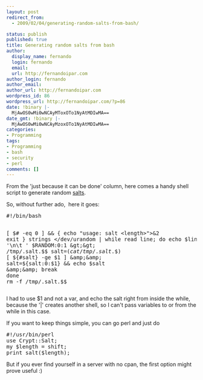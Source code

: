 ```yaml
---
layout: post
redirect_from:
  - 2009/02/04/generating-random-salts-from-bash/

status: publish
published: true
title: Generating random salts from bash
author:
  display_name: fernando
  login: fernando
  email: 
  url: http://fernandoipar.com
author_login: fernando
author_email: 
author_url: http://fernandoipar.com
wordpress_id: 86
wordpress_url: http://fernandoipar.com/?p=86
date: !binary |-
  MjAwOS0wMi0wNCAyMToxOTo1NyAtMDIwMA==
date_gmt: !binary |-
  MjAwOS0wMi0wNCAyMzoxOTo1NyAtMDIwMA==
categories:
- Programming
tags:
- Programming
- bash
- security
- perl
comments: []
---
```

<p>From the 'just because it can be done' column, here comes a handy shell script to generate random <a title="Cryptographic Salt (Wikipedia)" href="http://en.wikipedia.org/wiki/Salt_(cryptography)">salts</a>.</p>
<p>So, without further ado,  here it goes:</p>
<pre>#!/bin/bash 

[ $# -eq 0 ] &amp;&amp; {
        echo "usage: salt &lt;length&gt;"&gt;&amp;2
        exit
}
strings &lt;/dev/urandom | while read line; do
        echo $line | tr '\n\t ' $RANDOM:0:1 &gt;&gt; /tmp/.salt.$$
        salt=$(cat /tmp/.salt.$$)
        [ ${#salt} -ge $1 ] &amp;&amp; salt=${salt:0:$1} &amp;&amp; echo $salt &amp;&amp; break
done
rm -f /tmp/.salt.$$</pre>
<p>I had to use $1 and not a var, and echo the salt right from inside the while, because the '|' creates another shell, so I can't pass variables to or from the while in this case.</p>
<p>If you want to keep things simple, you can go perl and just do</p>
<pre>
#!/usr/bin/perl
use Crypt::Salt;
my $length = shift;
print salt($length);
</pre>
<p>But if you ever find yourself in a server with no cpan, the first option might prove useful :)</p>

